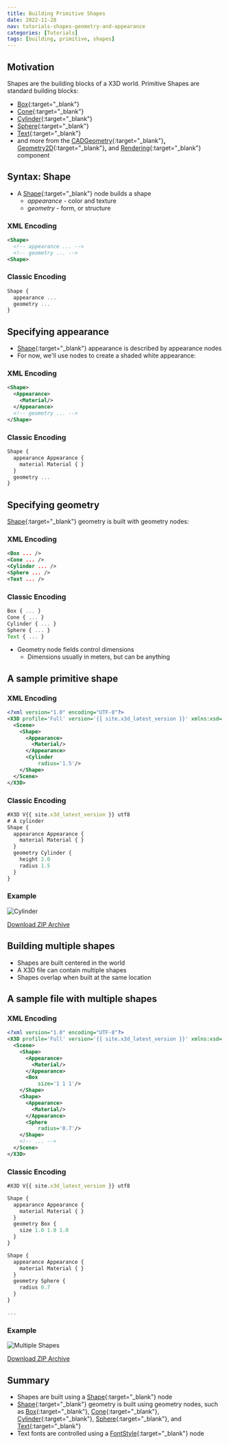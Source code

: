 ```yaml
---
title: Building Primitive Shapes
date: 2022-11-28
nav: tutorials-shapes-geometry-and-appearance
categories: [Tutorials]
tags: [building, primitive, shapes]
---
```

## Motivation

Shapes are the building blocks of a X3D world. Primitive Shapes are standard building blocks:

- [Box](https://www.web3d.org/documents/specifications/19775-1/V4.0/Part01/components/geometry3D.html#Box){:target="_blank"}
- [Cone](https://www.web3d.org/documents/specifications/19775-1/V4.0/Part01/components/geometry3D.html#Cone){:target="_blank"}
- [Cylinder](https://www.web3d.org/documents/specifications/19775-1/V4.0/Part01/components/geometry3D.html#Cylinder){:target="_blank"}
- [Sphere](https://www.web3d.org/documents/specifications/19775-1/V4.0/Part01/components/geometry3D.html#Sphere){:target="_blank"}
- [Text](https://www.web3d.org/documents/specifications/19775-1/V4.0/Part01/components/text.html#Text){:target="_blank"}
- and more from the [CADGeometry](https://www.web3d.org/documents/specifications/19775-1/V4.0/Part01/components/CADGeometry.html){:target="_blank"}**,** [Geometry2D](https://www.web3d.org/documents/specifications/19775-1/V4.0/Part01/components/geometry2D.html){:target="_blank"}**,** and [Rendering](https://www.web3d.org/documents/specifications/19775-1/V4.0/Part01/components/rendering.html){:target="_blank"} component

## Syntax: Shape

- A [Shape](https://www.web3d.org/documents/specifications/19775-1/V4.0/Part01/components/shape.html#Shape){:target="_blank"} node builds a shape
  - *appearance* - color and texture
  - *geometry* - form, or structure

### XML Encoding

```xml
<Shape>
  <!-- appearance ... -->
  <!-- geometry ... -->
<Shape>
```

### Classic Encoding

```js
Shape {
  appearance ...
  geometry ...
}
```

## Specifying appearance

- [Shape](https://www.web3d.org/documents/specifications/19775-1/V4.0/Part01/components/shape.html#Shape){:target="_blank"} appearance is described by appearance nodes
- For now, we'll use nodes to create a shaded white appearance:

### XML Encoding

```xml
<Shape>
  <Appearance>
    <Material/>
  </Appearance>
  <!-- geometry ... -->
</Shape>
```

### Classic Encoding

```js
Shape {
  appearance Appearance {
    material Material { }
  }
  geometry ...
}
```

## Specifying geometry

[Shape](https://www.web3d.org/documents/specifications/19775-1/V4.0/Part01/components/shape.html#Shape){:target="_blank"} geometry is built with geometry nodes:

### XML Encoding

```xml
<Box ... />
<Cone ... />
<Cylinder ... />
<Sphere ... />
<Text ... />
```

### Classic Encoding

```js
Box { ... }
Cone { ... }
Cylinder { ... }
Sphere { ... }
Text { ... }
```

- Geometry node fields control dimensions
  - Dimensions usually in meters, but can be anything

## A sample primitive shape

### XML Encoding

```xml
<?xml version="1.0" encoding="UTF-8"?>
<X3D profile='Full' version='{{ site.x3d_latest_version }}' xmlns:xsd='http://www.w3.org/2001/XMLSchema-instance' xsd:noNamespaceSchemaLocation='http://www.web3d.org/specifications/x3d-{{ site.x3d_latest_version }}.xsd'>
  <Scene>
    <Shape>
      <Appearance>
        <Material/>
      </Appearance>
      <Cylinder
          radius='1.5'/>
    </Shape>
  </Scene>
</X3D>
```

### Classic Encoding

```js
#X3D V{{ site.x3d_latest_version }} utf8
# A cylinder
Shape {
  appearance Appearance {
    material Material { }
  }
  geometry Cylinder {
    height 2.0
    radius 1.5
  }
}
```

### Example

<x3d-canvas src="https://create3000.github.io/media/tutorials/scenes/cylinder1/cylinder1.x3dv">
  <img src="https://create3000.github.io/media/tutorials/scenes/cylinder1/screenshot.png" alt="Cylinder"/>
</x3d-canvas>

[Download ZIP Archive](https://create3000.github.io/media/tutorials/scenes/cylinder1/cylinder1.zip)

## Building multiple shapes

- Shapes are built centered in the world
- A X3D file can contain multiple shapes
- Shapes overlap when built at the same location

## A sample file with multiple shapes

### XML Encoding

```xml
<?xml version="1.0" encoding="UTF-8"?>
<X3D profile='Full' version='{{ site.x3d_latest_version }}' xmlns:xsd='http://www.w3.org/2001/XMLSchema-instance' xsd:noNamespaceSchemaLocation='http://www.web3d.org/specifications/x3d-{{ site.x3d_latest_version }}.xsd'>
  <Scene>
    <Shape>
      <Appearance>
        <Material/>
      </Appearance>
      <Box
          size='1 1 1'/>
    </Shape>
    <Shape>
      <Appearance>
        <Material/>
      </Appearance>
      <Sphere
          radius='0.7'/>
    </Shape>
    <!-- ... -->
  </Scene>
</X3D>
```

### Classic Encoding

```js
#X3D V{{ site.x3d_latest_version }} utf8

Shape {
  appearance Appearance {
    material Material { }
  }
  geometry Box {
    size 1.0 1.0 1.0
  }
}

Shape {
  appearance Appearance {
    material Material { }
  }
  geometry Sphere {
    radius 0.7
  }
}

...
```

### Example

<x3d-canvas src="https://create3000.github.io/media/tutorials/scenes/multiple-shapes/multiple-shapes.x3dv">
  <img src="https://create3000.github.io/media/tutorials/scenes/multiple-shapes/screenshot.png" alt="Multiple Shapes"/>
</x3d-canvas>

[Download ZIP Archive](https://create3000.github.io/media/tutorials/scenes/multiple-shapes/multiple-shapes.zip)

## Summary

- Shapes are built using a [Shape](https://www.web3d.org/documents/specifications/19775-1/V4.0/Part01/components/shape.html#Shape){:target="_blank"} node
- [Shape](https://www.web3d.org/documents/specifications/19775-1/V4.0/Part01/components/shape.html#Shape){:target="_blank"} geometry is built using geometry nodes, such as [Box](https://www.web3d.org/documents/specifications/19775-1/V4.0/Part01/components/geometry3D.html#Box){:target="_blank"}, [Cone](https://www.web3d.org/documents/specifications/19775-1/V4.0/Part01/components/geometry3D.html#Cone){:target="_blank"}, [Cylinder](https://www.web3d.org/documents/specifications/19775-1/V4.0/Part01/components/geometry3D.html#Cylinder){:target="_blank"}, [Sphere](https://www.web3d.org/documents/specifications/19775-1/V4.0/Part01/components/geometry3D.html#Sphere){:target="_blank"}, and [Text](https://www.web3d.org/documents/specifications/19775-1/V4.0/Part01/components/text.html#Text){:target="_blank"}
- Text fonts are controlled using a [FontStyle](https://www.web3d.org/documents/specifications/19775-1/V4.0/Part01/components/text.html#FontStyle){:target="_blank"} node
